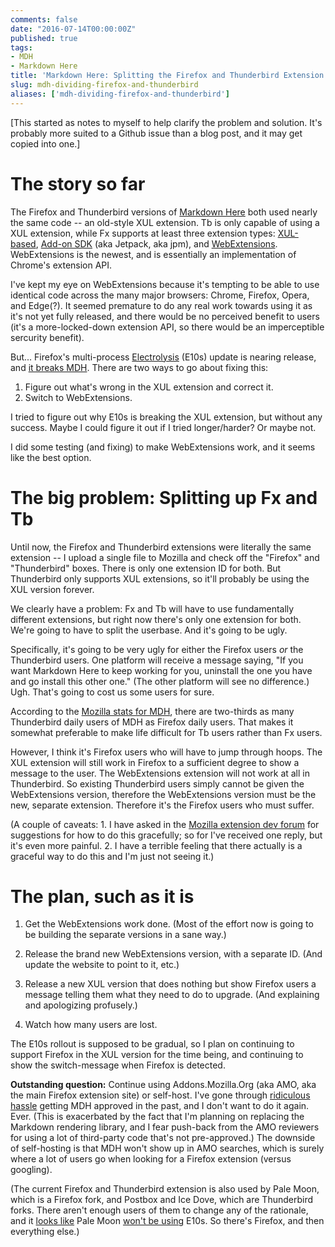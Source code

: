 ```yaml
---
comments: false
date: "2016-07-14T00:00:00Z"
published: true
tags:
- MDH
- Markdown Here
title: 'Markdown Here: Splitting the Firefox and Thunderbird Extension'
slug: mdh-dividing-firefox-and-thunderbird
aliases: ['mdh-dividing-firefox-and-thunderbird']
---
```


[This started as notes to myself to help clarify the problem and solution. It's probably more suited to a Github issue than a blog post, and it may get copied into one.]

# The story so far

The Firefox and Thunderbird versions of [Markdown Here](https://markdown-here.com/) both used nearly the same code -- an old-style XUL extension. Tb is only capable of using a XUL extension, while Fx supports at least three extension types: [XUL-based](https://developer.mozilla.org/en-US/Add-ons/Overlay_Extensions/XUL_School), [Add-on SDK](https://developer.mozilla.org/en-US/Add-ons/SDK) (aka Jetpack, aka jpm), and [WebExtensions](https://developer.mozilla.org/en-US/Add-ons/WebExtensions). WebExtensions is the newest, and is essentially an implementation of Chrome's extension API.

I've kept my eye on WebExtensions because it's tempting to be able to use identical code across the many major browsers: Chrome, Firefox, Opera, and Edge(?). It seemed premature to do any real work towards using it as it's not yet fully released, and there would be no perceived benefit to users (it's a more-locked-down extension API, so there would be an imperceptible sercurity benefit).

But... Firefox's multi-process [Electrolysis](https://wiki.mozilla.org/Electrolysis) (E10s) update is nearing release, and [it breaks MDH](https://github.com/adam-p/markdown-here/issues/207). There are two ways to go about fixing this:
1. Figure out what's wrong in the XUL extension and correct it.
2. Switch to WebExtensions.

I tried to figure out why E10s is breaking the XUL extension, but without any success. Maybe I could figure it out if I tried longer/harder? Or maybe not.

I did some testing (and fixing) to make WebExtensions work, and it seems like the best option.

# The big problem: Splitting up Fx and Tb

Until now, the Firefox and Thunderbird extensions were literally the same extension -- I upload a single file to Mozilla and check off the "Firefox" and "Thunderbird" boxes. There is only one extension ID for both. But Thunderbird only supports XUL extensions, so it'll probably be using the XUL version forever.

We clearly have a problem: Fx and Tb will have to use fundamentally different extensions, but right now there's only one extension for both. We're going to have to split the userbase. And it's going to be ugly.

Specifically, it's going to be very ugly for either the Firefox users *or* the Thunderbird users. One platform will receive a message saying, "If you want Markdown Here to keep working for you, uninstall the one you have and go install this other one." (The other platform will see no difference.) Ugh. That's going to cost us some users for sure.

According to the [Mozilla stats for MDH](https://addons.mozilla.org/en-US/firefox/addon/markdown-here/statistics/usage/applications/?last=30), there are two-thirds as many Thunderbird daily users of MDH as Firefox daily users. That makes it somewhat preferable to make life difficult for Tb users rather than Fx users.

However, I think it's Firefox users who will have to jump through hoops. The XUL extension will still work in Firefox to a sufficient degree to show a message to the user. The WebExtensions extension will not work at all in Thunderbird. So existing Thunderbird users simply cannot be given the WebExtensions version, therefore the WebExtensions version must be the new, separate extension. Therefore it's the Firefox users who must suffer.

(A couple of caveats: 1. I have asked in the [Mozilla extension dev forum](https://discourse.mozilla-community.org/t/best-way-to-split-thunderbird-and-firefox-users-because-webextensions/9717) for suggestions for how to do this gracefully; so for I've received one reply, but it's even more painful. 2. I have a terrible feeling that there actually is a graceful way to do this and I'm just not seeing it.)

# The plan, such as it is

1. Get the WebExtensions work done. (Most of the effort now is going to be building the separate versions in a sane way.)

2. Release the brand new WebExtensions version, with a separate ID. (And update the website to point to it, etc.)

3. Release a new XUL version that does nothing but show Firefox users a message telling them what they need to do to upgrade. (And explaining and apologizing profusely.)

4. Watch how many users are lost.

The E10s rollout is supposed to be gradual, so I plan on continuing to support Firefox in the XUL version for the time being, and continuing to show the switch-message when Firefox is detected.

**Outstanding question:** Continue using Addons.Mozilla.Org (aka AMO, aka the main Firefox extension site) or self-host. I've gone through [ridiculous hassle](https://github.com/adam-p/markdown-here/issues/21) getting MDH approved in the past, and I don't want to do it again. Ever. (This is exacerbated by the fact that I'm planning on replacing the Markdown rendering library, and I fear push-back from the AMO reviewers for using a lot of third-party code that's not pre-approved.) The downside of self-hosting is that MDH won't show up in AMO searches, which is surely where a lot of users go when looking for a Firefox extension (versus googling).

(The current Firefox and Thunderbird extension is also used by Pale Moon, which is a Firefox fork, and Postbox and Ice Dove, which are Thunderbird forks. There aren't enough users of them to change any of the rationale, and it [looks like](https://forum.palemoon.org/viewtopic.php?t=6660) Pale Moon [won't be using](https://forum.palemoon.org/viewtopic.php?t=12216) E10s. So there's Firefox, and then everything else.)
